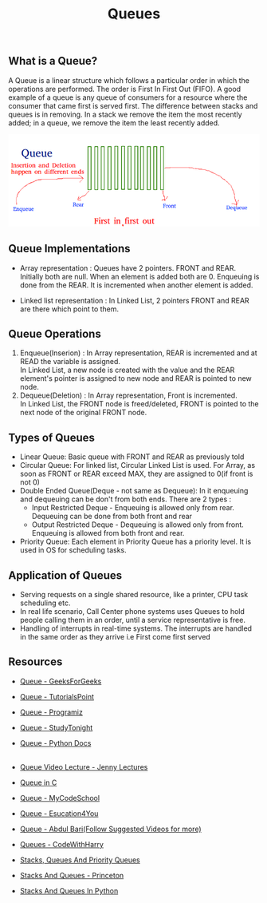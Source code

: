 <center><h1>Queues</h1></center><br>

## What is a Queue?

A Queue is a linear structure which follows a particular order in which the operations are performed. The order is First In First Out (FIFO). A good example of a queue is any queue of consumers for a resource where the consumer that came first is served first. The difference between stacks and queues is in removing. In a stack we remove the item the most recently added; in a queue, we remove the item the least recently added.

<img src="Queue.png" alt="Queues Image" />

## Queue Implementations

- Array representation : Queues have 2 pointers. FRONT and REAR. Initially both are null. When an element is added both are 0. Enqueuing is done from the REAR. It is incremented when another element is added.

- Linked list representation : In Linked List, 2 pointers FRONT and REAR are there which point to them.

## Queue Operations

1. Enqueue(Inserion) : In Array representation, REAR is incremented and at READ the variable is assigned.
<br>In Linked List, a new node is created with the value and the REAR element's pointer is assigned to new node and REAR is pointed to new node.
2. Dequeue(Deletion) : In Array representation, Front is incremented.
<br>In Linked List, the FRONT node is freed/deleted, FRONT is pointed to the next node of the original FRONT node.

## Types of Queues

- Linear Queue: Basic queue with FRONT and REAR as previously told
- Circular Queue: For linked list, Circular Linked List is used. For Array, as soon as FRONT or REAR exceed MAX, they are assigned to 0(if front is not 0)
- Double Ended Queue(Deque - not same as Dequeue): In it enqueuing and dequeuing can be don't from both ends. There are 2 types :
  - Input Restricted Deque - Enqueuing is allowed only from rear. Dequeuing can be done from both front and rear
  - Output Restricted Deque - Dequeuing is allowed only from front. Enqueuing is allowed from both front and rear.
- Priority Queue: Each element in Priority Queue has a priority level. It is used in OS for scheduling tasks.

## Application of Queues

- Serving requests on a single shared resource, like a printer, CPU task scheduling etc.
- In real life scenario, Call Center phone systems uses Queues to hold people calling them in an order, until a service representative is free.
- Handling of interrupts in real-time systems. The interrupts are handled in the same order as they arrive i.e First come first served

## Resources

- [Queue - GeeksForGeeks](https://www.geeksforgeeks.org/queue-data-structure/)
- [Queue - TutorialsPoint](https://www.tutorialspoint.com/data_structures_algorithms/dsa_queue.htm)
- [Queue - Programiz](https://www.programiz.com/dsa/queue)
- [Queue - StudyTonight](https://www.studytonight.com/data-structures/queue-data-structure)
- [Queue - Python Docs](https://docs.python.org/3/library/queue.html)<br><br>

- [Queue Video Lecture - Jenny Lectures](https://www.youtube.com/watch?v=zp6pBNbUB2U)
- [Queue in C](https://www.youtube.com/watch?v=gnYM_G1ILm0)
- [Queue - MyCodeSchool](https://www.youtube.com/watch?v=okr-XE8yTO8)
- [Queue - Esucation4You](https://www.youtube.com/watch?v=HI34Oytjjb4)
- [Queue - Abdul Bari(Follow Suggested Videos for more)](https://www.youtube.com/watch?v=nNnGh0N9P48)
- [Queues - CodeWithHarry](https://www.youtube.com/watch?v=JlZX7xIBjl0)
- [Stacks, Queues And Priority Queues](https://drive.google.com/file/d/0B4AmxgIIrh_SUjN2VXE0NU5Benc/view)
- [Stacks And Queues - Princeton](https://introcs.cs.princeton.edu/java/43stack/)
- [Stacks And Queues In Python](https://stackabuse.com/stacks-and-queues-in-python/)

